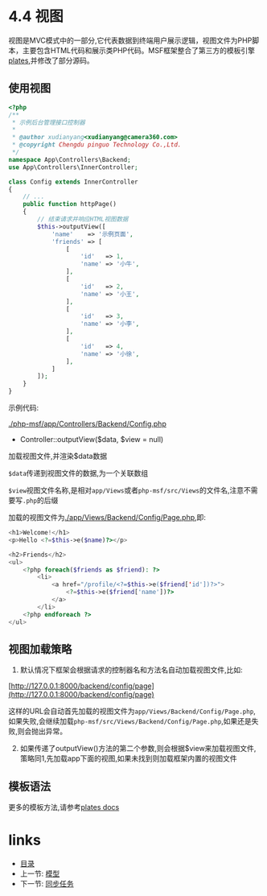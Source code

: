 # 4.4 视图

视图是MVC模式中的一部分,它代表数据到终端用户展示逻辑，视图文件为PHP脚本，主要包含HTML代码和展示类PHP代码。MSF框架整合了第三方的模板引擎[plates](https://github.com/PGWireless/plates),并修改了部分源码。

## 使用视图

```php
<?php
/**
 * 示例后台管理接口控制器
 *
 * @author xudianyang<xudianyang@camera360.com>
 * @copyright Chengdu pinguo Technology Co.,Ltd.
 */
namespace App\Controllers\Backend;
use App\Controllers\InnerController;

class Config extends InnerController
{
    // ...
    public function httpPage()
    {
        // 结束请求并响应HTML视图数据
        $this->outputView([
            'name'    => '示例页面',
            'friends' => [
                [
                    'id'   => 1,
                    'name' => '小牛',
                ],
                [
                    'id'   => 2,
                    'name' => '小王',
                ],
                [
                    'id'   => 3,
                    'name' => '小李',
                ],
                [
                    'id'   => 4,
                    'name' => '小徐',
                ],
            ]
        ]);
    }
}
```

示例代码:

[./php-msf/app/Controllers/Backend/Config.php](https://github.com/PGWireless/php-msf/blob/app/app/Controllers/Backend/Config.php)

- Controller::outputView($data, $view = null)

加载视图文件,并渲染$data数据

`$data`传递到视图文件的数据,为一个关联数组

`$view`视图文件名称,是相对`app/Views`或者`php-msf/src/Views`的文件名,注意不需要写`.php`的后缀

加载的视图文件为[./app/Views/Backend/Config/Page.php](https://github.com/PGWireless/php-msf/blob/app/app/Views/Backend/Config/Page.php),即:

```php
<h1>Welcome!</h1>
<p>Hello <?=$this->e($name)?></p>

<h2>Friends</h2>
<ul>
    <?php foreach($friends as $friend): ?>
        <li>
            <a href="/profile/<?=$this->e($friend['id'])?>">
                <?=$this->e($friend['name'])?>
            </a>
        </li>
    <?php endforeach ?>
</ul>
```

## 视图加载策略

1. 默认情况下框架会根据请求的控制器名和方法名自动加载视图文件,比如:

[http://127.0.0.1:8000/backend/config/page](http://127.0.0.1:8000/backend/config/page)

这样的URL会自动首先加载的视图文件为`app/Views/Backend/Config/Page.php`,如果失败,会继续加载`php-msf/src/Views/Backend/Config/Page.php`,如果还是失败,则会抛出异常。

2. 如果传递了outputView()方法的第二个参数,则会根据$view来加载视图文件,策略同1,先加载app下面的视图,如果未找到则加载框架内置的视图文件

## 模板语法

更多的模板方法,请参考[plates docs](https://github.com/PGWireless/plates/tree/master/docs)

# links
  * [目录](<preface-目录.md>)
  * 上一节: [模型](<04.3-模型.md>)
  * 下一节: [同步任务](<04.5-同步任务.md>)